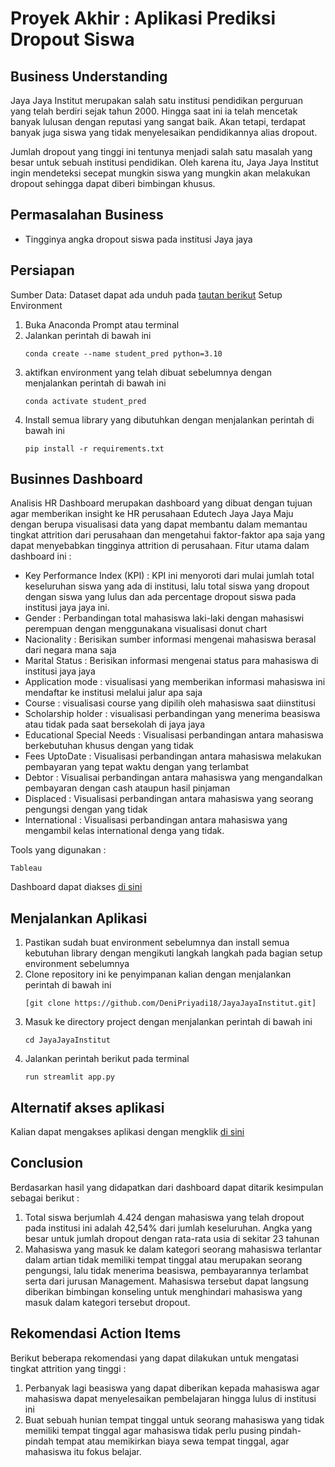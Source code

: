 # Proyek Akhir : Aplikasi Prediksi Dropout Siswa
## Business Understanding
Jaya Jaya Institut merupakan salah satu institusi pendidikan perguruan yang telah berdiri sejak tahun 2000. Hingga saat ini ia telah mencetak banyak lulusan dengan reputasi yang sangat baik. Akan tetapi, terdapat banyak juga siswa yang tidak menyelesaikan pendidikannya alias dropout.

Jumlah dropout yang tinggi ini tentunya menjadi salah satu masalah yang besar untuk sebuah institusi pendidikan. Oleh karena itu, Jaya Jaya Institut ingin mendeteksi secepat mungkin siswa yang mungkin akan melakukan dropout sehingga dapat diberi bimbingan khusus.

## Permasalahan Business
- Tingginya angka dropout siswa pada institusi Jaya jaya

## Persiapan
Sumber Data:
Dataset dapat ada unduh pada  [tautan berikut](https://github.com/dicodingacademy/dicoding_dataset/blob/main/students_performance/data.csv)
Setup Environment
1. Buka Anaconda Prompt atau terminal
2. Jalankan perintah di bawah ini
    ```
    conda create --name student_pred python=3.10
    ```
3. aktifkan environment yang telah dibuat sebelumnya dengan menjalankan perintah di bawah ini
    ```
    conda activate student_pred
    ```
4. Install semua library yang dibutuhkan dengan menjalankan perintah di bawah ini
    ```
    pip install -r requirements.txt
    ```

## Businnes Dashboard
Analisis HR Dashboard merupakan dashboard yang dibuat dengan tujuan agar memberikan insight ke HR perusahaan Edutech Jaya Jaya Maju dengan berupa visualisasi data yang dapat membantu dalam memantau tingkat attrition dari perusahaan dan mengetahui faktor-faktor apa saja yang dapat menyebabkan tingginya attrition di perusahaan.
Fitur utama dalam dashboard ini :
- Key Performance Index (KPI) : KPI ini menyoroti dari mulai jumlah total keseluruhan siswa yang ada di institusi, lalu total siswa yang dropout dengan siswa yang lulus dan ada percentage dropout siswa pada institusi jaya jaya ini.
- Gender : Perbandingan total mahasiswa laki-laki dengan mahasiswi perempuan dengan menggunakana visualisasi donut chart
- Nacionality : Berisikan sumber informasi mengenai mahasiswa berasal dari negara  mana saja
- Marital Status : Berisikan informasi mengenai status para mahasiswa di institusi jaya jaya
- Application mode : visualisasi yang memberikan informasi mahasiswa ini mendaftar ke institusi melalui jalur apa saja
- Course : visualisasi course yang dipilih oleh mahasiswa saat diinstitusi
- Scholarship holder : visualisasi perbandingan yang menerima beasiswa atau tidak pada saat bersekolah di jaya jaya
- Educational Special Needs : Visualisasi perbandingan antara mahasiswa berkebutuhan khusus dengan yang tidak
- Fees UptoDate : Visualisasi perbandingan antara mahasiswa melakukan pembayaran yang tepat waktu dengan yang terlambat
- Debtor : Visualisai perbandingan antara mahasiswa yang mengandalkan pembayaran dengan cash ataupun hasil pinjaman
- Displaced : Visualisasi perbandingan antara mahasiswa yang seorang pengungsi dengan yang tidak
- International : Visualisasi perbandingan antara mahasiswa yang mengambil kelas international denga yang tidak.

Tools yang digunakan :
```
Tableau
```
Dashboard dapat diakses [di sini](https://public.tableau.com/views/JayaInstitut/Dashboard1?:language=en-US&publish=yes&:sid=&:redirect=auth&:display_count=n&:origin=viz_share_link)

## Menjalankan Aplikasi
1. Pastikan sudah buat environment sebelumnya dan install semua kebutuhan library dengan mengikuti langkah langkah pada bagian setup environment sebelumnya
2. Clone repository  ini ke penyimpanan kalian dengan menjalankan perintah di bawah ini
    ```
    [git clone https://github.com/DeniPriyadi18/JayaJayaInstitut.git]
    ```
3. Masuk ke directory project dengan menjalankan perintah di bawah ini
    ```
    cd JayaJayaInstitut
    ```
4. Jalankan perintah berikut pada terminal 
     ```
    run streamlit app.py
    ```

## Alternatif akses aplikasi
Kalian dapat mengakses aplikasi dengan mengklik [di sini](https://jayajayainstitut-62e2dpfhkc347ypnafmzgw.streamlit.app/)


## Conclusion
Berdasarkan hasil yang didapatkan dari dashboard dapat ditarik kesimpulan sebagai berikut :
1. Total siswa berjumlah 4.424 dengan mahasiswa yang telah dropout pada institusi ini adalah 42,54% dari jumlah keseluruhan. Angka yang besar untuk jumlah dropout dengan rata-rata usia di sekitar 23 tahunan
2. Mahasiswa yang masuk ke dalam kategori seorang mahasiswa terlantar dalam artian tidak memiliki tempat tinggal atau merupakan seorang pengungsi, lalu tidak menerima beasiswa, pembayarannya terlambat serta dari jurusan Management. Mahasiswa tersebut dapat langsung diberikan bimbingan konseling untuk menghindari mahasiswa yang masuk dalam kategori tersebut dropout.

## Rekomendasi Action Items
Berikut beberapa rekomendasi yang dapat dilakukan untuk mengatasi tingkat attrition yang tinggi :
1. Perbanyak lagi beasiswa yang dapat diberikan kepada mahasiswa agar mahasiswa dapat menyelesaikan pembelajaran hingga lulus di institusi ini
2. Buat sebuah hunian tempat tinggal untuk seorang mahasiswa yang tidak memiliki tempat tinggal agar mahasiswa tidak perlu  pusing pindah-pindah tempat atau memikirkan biaya sewa tempat tinggal, agar mahasiswa itu fokus belajar.
